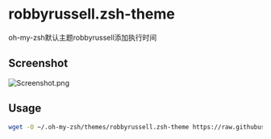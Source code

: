 # robbyrussell.zsh-theme
oh-my-zsh默认主题robbyrussell添加执行时间

## Screenshot

![Screenshot.png](https://img-blog.csdnimg.cn/67529d1e9cc6406daf98ce59c0179467.png#pic_center)

## Usage

```sh
wget -O ~/.oh-my-zsh/themes/robbyrussell.zsh-theme https://raw.githubusercontent.com/icpd/robbyrussell.zsh-theme/master/robbyrussell.zsh-theme
```

